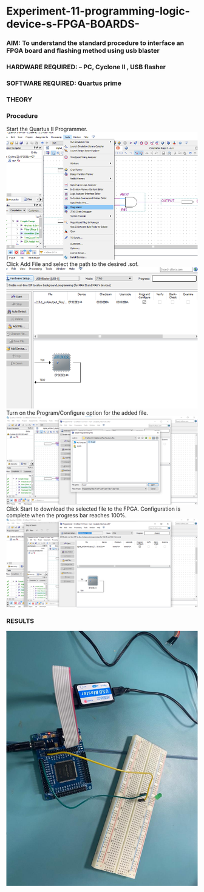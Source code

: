 # Experiment-11-programming-logic-device-s-FPGA-BOARDS-
 ### AIM: To understand the standard procedure to interface an FPGA board and flashing method using usb blaster 
### HARDWARE REQUIRED:  – PC, Cyclone II , USB flasher
### SOFTWARE REQUIRED:   Quartus prime
### THEORY 

### Procedure 
Start the Quartus II Programmer.
![output](./s1.png)
Click Add File and select the path to the desired .sof.
![output](./s2.png)
Turn on the Program/Configure option for the added file.
![output](./s3.png)
Click Start to download the selected file to the FPGA. Configuration is complete when the progress bar reaches 100%.
![output](./s4.png)
 
### RESULTS 
![output](./s5.png)
